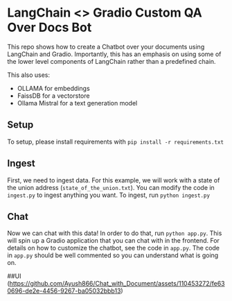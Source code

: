 # LangChain <> Gradio Custom QA Over Docs Bot

This repo shows how to create a Chatbot over your documents using LangChain and Gradio.
Importantly, this has an emphasis on using some of the lower level components of LangChain rather than a predefined chain.

This also uses:
- OLLAMA for embeddings
- FaissDB for a vectorstore
- Ollama Mistral for a text generation model

## Setup

To setup, please install requirements with `pip install -r requirements.txt`

## Ingest

First, we need to ingest data.
For this example, we will work with a state of the union address (`state_of_the_union.txt`).
You can modify the code in `ingest.py` to ingest anything you want.
To ingest, run `python ingest.py`

## Chat

Now we can chat with this data! In order to do that, run `python app.py`.
This will spin up a Gradio application that you can chat with in the frontend.
For details on how to customize the chatbot, see the code in `app.py`.
The code in `app.py` should be well commented so you can understand what is going on.

 ##UI
 (https://github.com/Ayush866/Chat_with_Document/assets/110453272/fe630696-de2e-4456-9267-ba05032bbb13)
